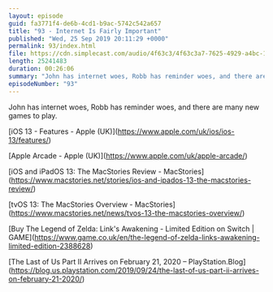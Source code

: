 ```yaml
---
layout: episode
guid: fa3771f4-de6b-4cd1-b9ac-5742c542a657
title: "93 - Internet Is Fairly Important"
published: "Wed, 25 Sep 2019 20:11:29 +0000"
permalink: 93/index.html
file: https://cdn.simplecast.com/audio/4f63c3/4f63c3a7-7625-4929-a4bc-1ef4cdcbca06/a071daea-c829-450b-9aae-33ae72c0a523/93-internet-is-fairly-important_tc.mp3?aid=rss_feed&feed=7Rzwf7P6
length: 25241483
duration: 00:26:06
summary: "John has internet woes, Robb has reminder woes, and there are many new games to play."
episodeNumber: "93"
---
```


John has internet woes, Robb has reminder woes, and there are many new games to play.

\[iOS 13 - Features - Apple (UK)\](https://www.apple.com/uk/ios/ios-13/features/)

\[Apple Arcade - Apple (UK)\](https://www.apple.com/uk/apple-arcade/)

\[iOS and iPadOS 13: The MacStories Review - MacStories\](https://www.macstories.net/stories/ios-and-ipados-13-the-macstories-review/)

\[tvOS 13: The MacStories Overview - MacStories\](https://www.macstories.net/news/tvos-13-the-macstories-overview/)

\[Buy The Legend of Zelda: Link's Awakening - Limited Edition on Switch | GAME\](https://www.game.co.uk/en/the-legend-of-zelda-links-awakening-limited-edition-2388628)

\[The Last of Us Part II Arrives on February 21, 2020 – PlayStation.Blog\](https://blog.us.playstation.com/2019/09/24/the-last-of-us-part-ii-arrives-on-february-21-2020/)
